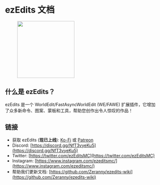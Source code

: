 # ezEdits 文档

<div align="left">

<figure><img src="../.gitbook/assets/logofinal5.png" alt="" width="188"><figcaption></figcaption></figure>

</div>

## 什么是 ezEdits？

ezEdits 是一个 WorldEdit/FastAsyncWorldEdit (WE/FAWE) 扩展插件，它增加了众多新命令、图案、蒙板和工具，帮助您创作出令人惊叹的作品！

## 链接

* 获取 ezEdits (**现已上线**): [Ko-Fi](https://ko-fi.com/ezedits) 或 [Patreon](https://www.patreon.com/ezedits)
* Discord: [https://discord.gg/NfT3vyeKu5](https://discord.gg/NfT3vyeKu5)
* Twitter: [https://twitter.com/ezEditsMC](https://twitter.com/ezEditsMC)
* Instagram: [https://www.instagram.com/ezeditsmc/](https://www.instagram.com/ezeditsmc/)
* 帮助我们更新文档: [https://github.com/Zeranny/ezedits-wiki](https://github.com/Zeranny/ezedits-wiki)
